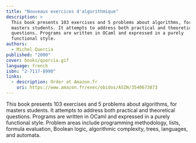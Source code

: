 ```yaml
---
title: "Nouveaux exercices d'algorithmique"
description: >
  This book presents 103 exercises and 5 problems about algorithms, for
  masters students. It attempts to address both practical and theoretical
  questions. Programs are written in OCaml and expressed in a purely
  functional style.
authors:
  - Michel Quercia
published: "2000"
cover: books/quercia.gif
language: french
isbn: "2-7117-8990"
links:
  - description: Order at Amazon.fr
    uri: https://www.amazon.fr/exec/obidos/ASIN/3540673873
---
```


This book presents 103 exercises and 5 problems about algorithms, for
masters students. It attempts to address both practical and theoretical
questions. Programs are written in OCaml and expressed in a purely
functional style. Problem areas include programming methodology, lists,
formula evaluation, Boolean logic, algorithmic complexity, trees,
languages, and automata.
